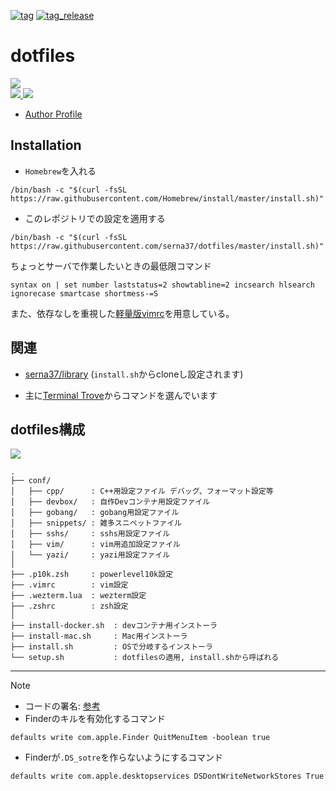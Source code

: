 [![tag](https://img.shields.io/badge/tag-v8.5.0-green)](https://github.com/serna37/dotfiles/releases/tag/v8.5.0)
[![tag_release](https://github.com/serna37/dotfiles/actions/workflows/tag_release.yml/badge.svg?branch=master)](https://github.com/serna37/dotfiles/actions/workflows/tag_release.yml)
# dotfiles
<a href="https://github.com/serna37/dotfiles/blob/master/install.sh">
    <img src="http://img.shields.io/badge/homebrew-4.2.21-FBB040.svg?logo=homebrew&logoColor=FBB040&labelColor=fafffe&style=for-the-badge">
</a>
<br />
<a href="https://github.com/serna37/dotfiles/blob/master/.zshrc">
    <img src="http://img.shields.io/badge/zsh-5.9_x86_64-0000cd.svg?logo=zsh&logoColor=0000cd&labelColor=a3a3a3&style=popout-square">
</a>
<a href="https://github.com/serna37/dotfiles/blob/master/.vimrc">
    <img src="http://img.shields.io/badge/vim-9.0-019733.svg?logo=vim&logoColor=019733&labelColor=dedede&style=popout-square">
</a>

- [Author Profile](https://github.com/serna37)

## Installation
- `Homebrew`を入れる
```shell
/bin/bash -c "$(curl -fsSL https://raw.githubusercontent.com/Homebrew/install/master/install.sh)"
```

- このレポジトリでの設定を適用する
```shell
/bin/bash -c "$(curl -fsSL https://raw.githubusercontent.com/serna37/dotfiles/master/install.sh)"
```

ちょっとサーバで作業したいときの最低限コマンド
```vim
syntax on | set number laststatus=2 showtabline=2 incsearch hlsearch ignorecase smartcase shortmess-=S
```
また、依存なしを重視した[軽量版vimrc](https://github.com/serna37/dotfiles/blob/master/conf/vim/.vimrc.light)を用意している。

## 関連
- [serna37/library](https://github.com/serna37/library)
(`install.sh`からcloneし設定されます)

- 主に[Terminal Trove](https://terminaltrove.com/)からコマンドを選んでいます

## dotfiles構成
<!-- file tree -->
<a href="https://tree.nathanfriend.io/">
  <img src="https://img.shields.io/badge/file-tree-lightgray.svg?logo=files&style=flat">
</a>

```
.
├── conf/
│   ├── cpp/      : C++用設定ファイル デバッグ、フォーマット設定等
│   ├── devbox/   : 自作Devコンテナ用設定ファイル
│   ├── gobang/   : gobang用設定ファイル
│   ├── snippets/ : 雑多スニペットファイル
│   ├── sshs/     : sshs用設定ファイル
│   ├── vim/      : vim用追加設定ファイル
│   └── yazi/     : yazi用設定ファイル
│
├── .p10k.zsh     : powerlevel10k設定
├── .vimrc        : vim設定
├── .wezterm.lua  : wezterm設定
├── .zshrc        : zsh設定
│
├── install-docker.sh  : devコンテナ用インストーラ
├── install-mac.sh     : Mac用インストーラ
├── install.sh         : OSで分岐するインストーラ
└── setup.sh           : dotfilesの適用, install.shから呼ばれる
```

---

> [!Note]
> - コードの署名: [参考](https://blog.symdon.info/posts/1610113408/)
> - Finderのキルを有効化するコマンド
> ```
> defaults write com.apple.Finder QuitMenuItem -boolean true
> ```
> - Finderが`.DS_sotre`を作らないようにするコマンド
> ```
> defaults write com.apple.desktopservices DSDontWriteNetworkStores True
> ```

